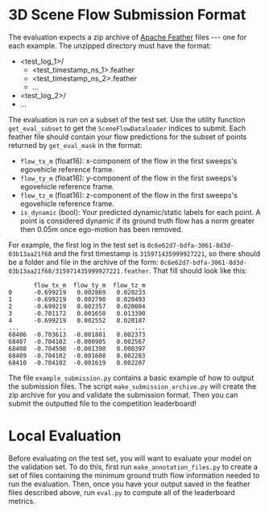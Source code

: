 # 3D Scene Flow Submission Format

The evaluation expects a zip archive of [Apache Feather](https://arrow.apache.org/docs/python/feather.html) files --- one for each example. The unzipped directory must have the format:
- <test_log_1>/
  - <test_timestamp_ns_1>.feather
  - <test_timestamp_ns_2>.feather
  - ...
- <test_log_2>/
- ...

The evaluation is run on a subset of the test set. Use the utility function `get_eval_subset` to get the `SceneFlowDataloader` indices to submit.  Each feather file should contain your flow predictions for the subset of points returned by `get_eval_mask` in the format:

- `flow_tx_m` (float16): x-component of the flow in the first sweeps's egovehicle reference frame.
- `flow_ty_m` (float16): y-component of the flow in the first sweeps's egovehicle reference frame.
- `flow_tz_m` (float16): z-component of the flow in the first sweeps's egovehicle reference frame.
- `is_dynamic` (bool): Your predicted dynamic/static labels for each point. A point is considered dynamic if its ground truth flow has a norm greater then 0.05m once ego-motion has been removed.


For example, the first log in the test set is `0c6e62d7-bdfa-3061-8d3d-03b13aa21f68` and the first timestamp is `315971435999927221`, so there should be a folder and file in the archive of the form: `0c6e62d7-bdfa-3061-8d3d-03b13aa21f68/315971435999927221.feather`. That fill should look like this:
```
       flow_tx_m  flow_ty_m  flow_tz_m
0      -0.699219   0.002869   0.020233
1      -0.699219   0.002790   0.020493
2      -0.699219   0.002357   0.020004
3      -0.701172   0.001650   0.013390
4      -0.699219   0.002552   0.020187
...          ...        ...        ...
68406  -0.703613  -0.001801   0.002373
68407  -0.704102  -0.000905   0.002567
68408  -0.704590  -0.001390   0.000397
68409  -0.704102  -0.001608   0.002283
68410  -0.704102  -0.001619   0.002207
```
The file `example_submission.py` contains a basic example of how to output the submission files. The script `make_submission_archive.py` will create the zip archive for you and validate the submission format. Then you can submit the outputted file to the competition leaderboard!


# Local Evaluation

Before evaluating on the test set, you will want to evaluate your model on the validation set. To do this, first run `make_annotation_files.py` to create a set of files containing the minimum ground truth flow information needed to run the evaluation. Then, once you have your output saved in the feather files described above, run `eval.py` to compute all of the leaderboard metrics.

